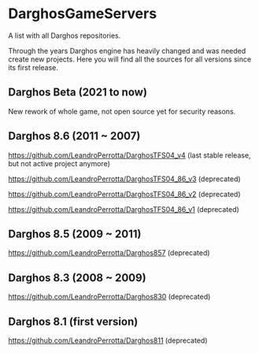 # DarghosGameServers
A list with all Darghos repositories.

Through the years Darghos engine has heavily changed and was needed create new projects. Here you will find all the sources for all versions since its first release.

## Darghos Beta (2021 to now)
New rework of whole game, not open source yet for security reasons.

## Darghos 8.6 (2011 ~ 2007)
https://github.com/LeandroPerrotta/DarghosTFS04_v4 (last stable release, but not active project anymore)

https://github.com/LeandroPerrotta/DarghosTFS04_86_v3 (deprecated)

https://github.com/LeandroPerrotta/DarghosTFS04_86_v2 (deprecated)

https://github.com/LeandroPerrotta/DarghosTFS04_86_v1 (deprecated)

## Darghos 8.5 (2009 ~ 2011)
https://github.com/LeandroPerrotta/Darghos857 (deprecated)

## Darghos 8.3 (2008 ~ 2009)
https://github.com/LeandroPerrotta/Darghos830 (deprecated)

## Darghos 8.1 (first version)
https://github.com/LeandroPerrotta/Darghos811 (deprecated)
